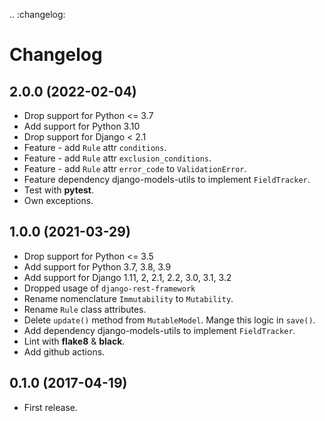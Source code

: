 .. :changelog:

# Changelog

## 2.0.0 (2022-02-04)

* Drop support for Python <= 3.7
* Add support for Python 3.10
* Drop support for Django < 2.1
* Feature - add ``Rule`` attr ``conditions``.
* Feature - add ``Rule`` attr ``exclusion_conditions``.
* Feature - add ``Rule`` attr ``error_code`` to ``ValidationError``.
* Feature dependency django-models-utils to implement ``FieldTracker``.
* Test with **pytest**.
* Own exceptions.


## 1.0.0 (2021-03-29)

* Drop support for Python <= 3.5
* Add support for Python 3.7, 3.8, 3.9
* Add support for Django 1.11, 2, 2.1, 2.2, 3.0, 3.1, 3.2
* Dropped usage of `django-rest-framework`
* Rename nomenclature ``Immutability`` to ``Mutability``.
* Rename ``Rule`` class attributes.
* Delete ``update()`` method from ``MutableModel``. Mange this logic in ``save()``.
* Add dependency django-models-utils to implement ``FieldTracker``.
* Lint with **flake8** & **black**.
* Add github actions.


## 0.1.0 (2017-04-19)

* First release.
